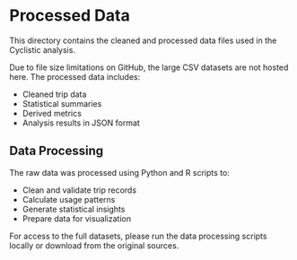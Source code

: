 # Processed Data

This directory contains the cleaned and processed data files used in the Cyclistic analysis.

Due to file size limitations on GitHub, the large CSV datasets are not hosted here. The processed data includes:

- Cleaned trip data
- Statistical summaries
- Derived metrics
- Analysis results in JSON format

## Data Processing
The raw data was processed using Python and R scripts to:
- Clean and validate trip records
- Calculate usage patterns
- Generate statistical insights
- Prepare data for visualization

For access to the full datasets, please run the data processing scripts locally or download from the original sources.